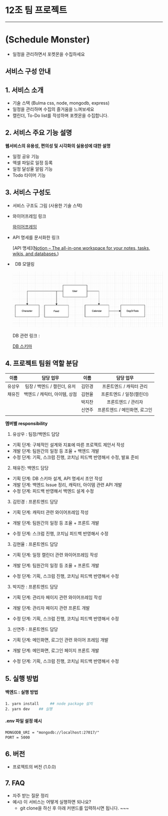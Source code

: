 # 12조 팀 프로젝트

<hr />

# (Schedule Monster)

- 일정을 관리하면서 포켓몬을 수집하세요

## 서비스 구성 안내

## 1. 서비스 소개

- 기술 스택 (Bulma css, node, mongodb, express)
- 일정을 관리하며 수집의 즐거움을 느껴보세요
- 캘린더, To-Do list를 작성하며 포켓몬을 수집합니다.



## 2. 서비스 주요 기능 설명

**웹서비스의 유용성, 편의성 및 시각화의 실용성에 대한 설명**

- 일정 공유 기능
- 엑셀 파일로 일정 등록
- 일정 달성율 알림 기능
- Todo 타이머 기능

## 3. 서비스 구성도

- 서비스 구조도 그림 (사용한 기술 스택)



- 와이어프레임 링크 
  
  [와이어프레임]([Figma](https://www.figma.com/file/ci9zZyQ3rHygsDzOfBuIre/Schedule_Monster?node-id=0%3A1))
  
  
- API 명세를 문서화한 링크
  
  [API 명세]([Notion – The all-in-one workspace for your notes, tasks, wikis, and databases.](https://mirage-cardboard-868.notion.site/API-6605e3921b154407a3179673937b2b1d))
  
  
-   DB 모델링
  
  ![alt text](DBmodel.png)
  
  DB 관련 링크 : 
  
   [DB 스키마](https://mirage-cardboard-868.notion.site/DB-d011b31d832a45258fd8343f303a8a85)



## 4. 프로젝트 팀원 역할 분담

| 이름  | 담당 업무              | 이름  | 담당 업무             |
|:---:|:------------------:|:---:|:-----------------:|
| 유상우 | 팀장 / 백엔드 / 캘린더, 유저 | 김민경 | 프론트엔드 / 캐릭터 관리    |
| 채유진 | 백엔드 / 캐릭터, 아이템, 상점 | 김현율 | 프론트엔드 / 일정(캘린더)   |
|     |                    | 박지찬 | 프론트엔드 / 관리자       |
|     |                    | 신연주 | 프론트엔드 / 메인화면, 로그인 |
|     |                    |     |                   |

**멤버별 responsibility**

1. 유상우 : 팀장/백엔드 담당
- 기획 단계: 구체적인 설계와 지표에 따른 프로젝트 제안서 작성
- 개발 단계: 팀원간의 일정 등 조율 + 백엔드 개발
- 수정 단계: 기획, 스크럼 진행, 코치님 피드백 반영해서 수정, 발표 준비



2. 채유진: 백엔드 담당
- 기획 단계: DB 스키마 설계, API 명세서 초안 작성
- 개발 단계: 백엔드 Issue 정리, 캐릭터, 아이템 관련 API 개발
- 수정 단계: 피드백 반영해서 백엔드 설계 수정



3.  김민경 : 프론트엔드 담당
- 기획 단계:  캐릭터 관련 와이어프레임 작성 

- 개발 단계: 팀원간의 일정 등 조율 + 프론트 개발

- 수정 단계: 스크럼 진행, 코치님 피드백 반영해서 수정



3. 김현율 : 프론트엔드 담당
- 기획 단계: 일정 캘린더 관련 와이어프레임 작성

- 개발 단계: 팀원간의 일정 등 조율 + 프론트 개발

- 수정 단계: 기획, 스크럼 진행, 코치님 피드백 반영해서 수정



3. 박지찬 : 프론트엔드 담당
- 기획 단계: 관리자 페이지 관련 와이어프레임 작성

- 개발 단계:  관리자 페이지 관련 프론트 개발

- 수정 단계: 기획, 스크럼 진행, 코치님 피드백 반영해서 수정



3. 신연주 : 프론트엔드 담당
- 기획 단계: 메인화면, 로그인 관련 와이어 프레임 개발

- 개발 단계: 메인화면, 로그인 페이지 프론트 개발 

- 수정 단계: 기획, 스크럼 진행, 코치님 피드백 반영해서 수정
  
  

## 5. 실행 방법



#### 백엔드 : 실행 방법

```bash
1. yarn install     ## node package 설치
2. yarn dev    ## 실행


```

#### .env 파일 설정 예시

```.env
MONGODB_URI = "mongodb://localhost:27017/"
PORT = 5000
```



## 6. 버전

- 프로젝트의 버전 (1.0.0) 

## 7. FAQ

- 자주 받는 질문 정리
- 예시) 이 서비스는 어떻게 실행하면 되나요?
  - git clone을 하신 후 아래 커맨드를 입력하시면 됩니다. ~~~
